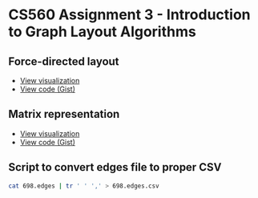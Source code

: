 # CS560 Assignment 3 - Introduction to Graph Layout Algorithms

## Force-directed layout

  - [View visualization](https://bl.ocks.org/tiktaktok/raw/46e6b3530f207af68908f6cacf3e51a4/)
  - [View code (Gist)](https://bl.ocks.org/tiktaktok/raw/46e6b3530f207af68908f6cacf3e51a4/)

## Matrix representation

  - [View visualization](https://bl.ocks.org/tiktaktok/raw/921e6bf362c007e7eb7f8683cb1c010b/)
  - [View code (Gist)](https://bl.ocks.org/tiktaktok/921e6bf362c007e7eb7f8683cb1c010b)

## Script to convert edges file to proper CSV

```bash
cat 698.edges | tr ' ' ',' > 698.edges.csv
```
